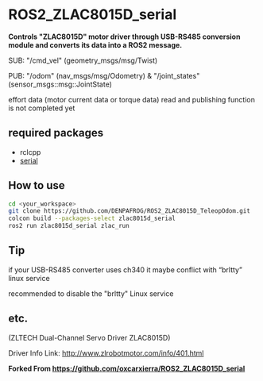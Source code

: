 # ROS2_ZLAC8015D_serial


**Controls "ZLAC8015D" motor driver through USB-RS485 conversion module and converts its data into a ROS2 message.**


SUB: "/cmd_vel" (geometry_msgs/msg/Twist)

PUB: "/odom"  (nav_msgs/msg/Odometry)  &  "/joint_states"  (sensor_msgs::msg::JointState)


effort data (motor current data or torque data) read and publishing function is not completed yet



## required packages

- rclcpp
- [serial](https://github.com/wjwwood/serial)



## How to use

```bash
cd <your_workspace>
git clone https://github.com/DENPAFROG/ROS2_ZLAC8015D_TeleopOdom.git
colcon build --packages-select zlac8015d_serial
ros2 run zlac8015d_serial zlac_run
```



## Tip

if your USB-RS485 converter uses ch340 it maybe conflict with “brltty” linux service

recommended to disable the "brltty" Linux service



## etc.

(ZLTECH Dual-Channel Servo Driver ZLAC8015D)

Driver Info Link: http://www.zlrobotmotor.com/info/401.html


**Forked From https://github.com/oxcarxierra/ROS2_ZLAC8015D_serial**
